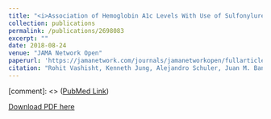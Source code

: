 ```yaml
---
title: "<i>Association of Hemoglobin A1c Levels With Use of Sulfonylureas, Dipeptidyl Peptidase 4 Inhibitors, and Thiazolidinediones in Patients With Type 2 Diabetes Treated With Metformin</i>"
collection: publications
permalink: /publications/2698083
excerpt: "" 
date: 2018-08-24
venue: "JAMA Network Open"
paperurl: 'https://jamanetwork.com/journals/jamanetworkopen/fullarticle/2698083' 
citation: "Rohit Vashisht, Kenneth Jung, Alejandro Schuler, Juan M. Banda, Rae Woong Park, Sanghyung Jin, Li Li, Joel T. Dudley, <b>Kipp W. Johnson</b>, Mark M. Shervey, Hua Xu, Yonghui Wu, Karthik Natrajan, George Hripcsak, Peng Jin, Mui Van Zandt, Anthony Reckard, Christian G. Reich, James Weaver, Martijn J. Schuemie, Patrick B. Ryan, Alison Callahan, Nigam H. Shah. JAMA Network Open. 2018;1(4):e181755"
---
```


[comment]: <> ([PubMed Link](https://www.ncbi.nlm.nih.gov/pubmed/30646124))

[Download PDF here](https://kippjohnson.com/files/30646124.pdf)

<script type='text/javascript' src='https://d1bxh8uas1mnw7.cloudfront.net/assets/embed.js'></script>
<div class='altmetric-embed' data-badge-type="medium-donut" data-pmid="30646124" data-hide-no-mentions="true" data-hide-less-than="1" class="altmetric-embed"></div>


